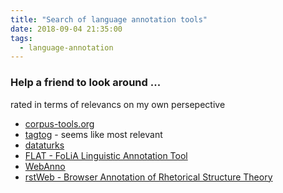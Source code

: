 ```yaml
---
title: "Search of language annotation tools"
date: 2018-09-04 21:35:00
tags:
  - language-annotation
---
```


### Help a friend to look around ...

rated in terms of relevancs on my own persepective

- [corpus-tools.org](http://corpus-tools.org/home/)
- [tagtog](https://www.tagtog.net/) - seems like most relevant
- [dataturks](https://dataturks.com)
- [FLAT - FoLiA Linguistic Annotation Tool](https://github.com/proycon/flat/)
- [WebAnno](https://webanno.github.io/webanno/)
- [rstWeb - Browser Annotation of Rhetorical Structure Theory](https://corpling.uis.georgetown.edu/rstweb/info/)
